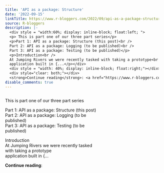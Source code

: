 ```yaml
---
title: 'API as a package: Structure'
date: '2022-09-15'
linkTitle: https://www.r-bloggers.com/2022/09/api-as-a-package-structure/
source: R-bloggers
description: |-
  <div style = "width:60%; display: inline-block; float:left; ">
  <p> This is part one of our three part series</p>
  <p>Part 1: API as a package: Structure (this post)<br />
  Part 2: API as a package: Logging (to be published)<br />
  Part 3: API as a package: Testing (to be published)</p>
  <p>Introduction<br />
  At Jumping Rivers we were recently tasked with taking a prototype<br />
  application built in {...</p></div>
  <div style = "width: 40%; display: inline-block; float:right;"></div>
  <div style="clear: both;"></div>
  <strong>Continue reading</strong>: <a href="https://www.r-bloggers.com/2022/09/api-as-a-pack ...
disable_comments: true
---
```

<div style = "width:60%; display: inline-block; float:left; ">
<p> This is part one of our three part series</p>
<p>Part 1: API as a package: Structure (this post)<br />
Part 2: API as a package: Logging (to be published)<br />
Part 3: API as a package: Testing (to be published)</p>
<p>Introduction<br />
At Jumping Rivers we were recently tasked with taking a prototype<br />
application built in {...</p></div>
<div style = "width: 40%; display: inline-block; float:right;"></div>
<div style="clear: both;"></div>
<strong>Continue reading</strong>: <a href="https://www.r-bloggers.com/2022/09/api-as-a-pack ...